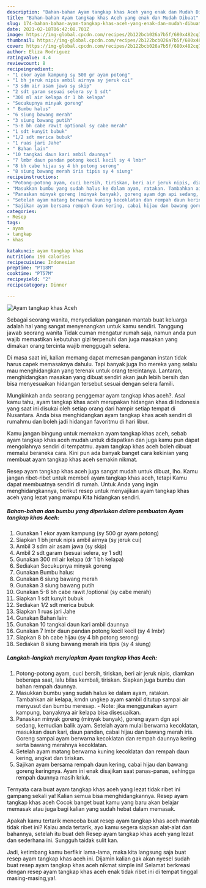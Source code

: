 ```yaml
---
description: "Bahan-bahan Ayam tangkap khas Aceh yang enak dan Mudah Dibuat"
title: "Bahan-bahan Ayam tangkap khas Aceh yang enak dan Mudah Dibuat"
slug: 174-bahan-bahan-ayam-tangkap-khas-aceh-yang-enak-dan-mudah-dibuat
date: 2021-02-18T06:42:08.701Z
image: https://img-global.cpcdn.com/recipes/2b122bcb026a7b5f/680x482cq70/ayam-tangkap-khas-aceh-foto-resep-utama.jpg
thumbnail: https://img-global.cpcdn.com/recipes/2b122bcb026a7b5f/680x482cq70/ayam-tangkap-khas-aceh-foto-resep-utama.jpg
cover: https://img-global.cpcdn.com/recipes/2b122bcb026a7b5f/680x482cq70/ayam-tangkap-khas-aceh-foto-resep-utama.jpg
author: Eliza Rodriguez
ratingvalue: 4.4
reviewcount: 8
recipeingredient:
- "1 ekor ayam kampung sy 500 gr ayam potong"
- "1 bh jeruk nipis ambil airnya sy jeruk cui"
- "3 sdm air asam jawa sy skip"
- "2 sdt garam sesuai selera sy 1 sdt"
- "300 ml air kelapa dr 1 bh kelapa"
- "Secukupnya minyak goreng"
- " Bumbu halus"
- "6 siung bawang merah"
- "3 siung bawang putih"
- "5-8 bh cabe rawit optional sy cabe merah"
- "1 sdt kunyit bubuk"
- "1/2 sdt merica bubuk"
- "1 ruas jari Jahe"
- " Bahan lain"
- "10 tangkai daun kari ambil daunnya"
- "7 lmbr daun pandan potong kecil kecil sy 4 lmbr"
- "8 bh cabe hijau sy 4 bh potong serong"
- "8 siung bawang merah iris tipis sy 4 siung"
recipeinstructions:
- "Potong-potong ayam, cuci bersih, tiriskan, beri air jeruk nipis, diamkan beberapa saat, lalu bilas kembali, tiriskan. Siapkan juga bumbu dan bahan rempah daunnya."
- "Masukkan bumbu yang sudah halus ke dalam ayam, ratakan. Tambahkan air kelapa, kmdn ungkep ayam sambil ditutup sampai air menyusut dan bumbu meresap.  Note: jika menggunakan ayam kampung, banyaknya air kelapa bisa disesuaikan."
- "Panaskan minyak goreng (minyak banyak), goreng ayam dgn api sedang, kemudian balik ayam. Setelah ayam mulai berwarna kecoklatan, masukkan daun kari, daun pandan, cabai hijau dan bawang merah iris. Goreng sampai ayam berwarna kecoklatan dan rempah daunnya kering serta bawang merahnya kecoklatan."
- "Setelah ayam matang berwarna kuning kecoklatan dan rempah daun kering, angkat dan tiriskan."
- "Sajikan ayam bersama rempah daun kering, cabai hijau dan bawang goreng keringnya. Ayam ini enak disajikan saat panas-panas, sehingga rempah daunnya masih kriuk."
categories:
- Resep
tags:
- ayam
- tangkap
- khas

katakunci: ayam tangkap khas 
nutrition: 190 calories
recipecuisine: Indonesian
preptime: "PT18M"
cooktime: "PT57M"
recipeyield: "2"
recipecategory: Dinner

---
```



![Ayam tangkap khas Aceh](https://img-global.cpcdn.com/recipes/2b122bcb026a7b5f/680x482cq70/ayam-tangkap-khas-aceh-foto-resep-utama.jpg)

Sebagai seorang wanita, menyediakan panganan mantab buat keluarga adalah hal yang sangat menyenangkan untuk kamu sendiri. Tanggung jawab seorang  wanita Tidak cuman mengatur rumah saja, namun anda pun wajib memastikan kebutuhan gizi terpenuhi dan juga masakan yang dimakan orang tercinta wajib menggugah selera.

Di masa  saat ini, kalian memang dapat memesan panganan instan tidak harus capek memasaknya dahulu. Tapi banyak juga lho mereka yang selalu mau menghidangkan yang terenak untuk orang tercintanya. Lantaran, menghidangkan masakan yang dibuat sendiri akan jauh lebih bersih dan bisa menyesuaikan hidangan tersebut sesuai dengan selera famili. 



Mungkinkah anda seorang penggemar ayam tangkap khas aceh?. Asal kamu tahu, ayam tangkap khas aceh merupakan hidangan khas di Indonesia yang saat ini disukai oleh setiap orang dari hampir setiap tempat di Nusantara. Anda bisa menghidangkan ayam tangkap khas aceh sendiri di rumahmu dan boleh jadi hidangan favoritmu di hari libur.

Kamu jangan bingung untuk memakan ayam tangkap khas aceh, sebab ayam tangkap khas aceh mudah untuk didapatkan dan juga kamu pun dapat mengolahnya sendiri di tempatmu. ayam tangkap khas aceh boleh dibuat memalui beraneka cara. Kini pun ada banyak banget cara kekinian yang membuat ayam tangkap khas aceh semakin nikmat.

Resep ayam tangkap khas aceh juga sangat mudah untuk dibuat, lho. Kamu jangan ribet-ribet untuk membeli ayam tangkap khas aceh, tetapi Kamu dapat membuatnya sendiri di rumah. Untuk Anda yang ingin menghidangkannya, berikut resep untuk menyajikan ayam tangkap khas aceh yang lezat yang mampu Kita hidangkan sendiri.

<!--inarticleads1-->

##### Bahan-bahan dan bumbu yang diperlukan dalam pembuatan Ayam tangkap khas Aceh:

1. Gunakan 1 ekor ayam kampung (sy 500 gr ayam potong)
1. Siapkan 1 bh jeruk nipis ambil airnya (sy jeruk cui)
1. Ambil 3 sdm air asam jawa (sy skip)
1. Ambil 2 sdt garam (sesuai selera, sy 1 sdt)
1. Gunakan 300 ml air kelapa (dr 1 bh kelapa)
1. Sediakan Secukupnya minyak goreng
1. Gunakan  Bumbu halus:
1. Gunakan 6 siung bawang merah
1. Gunakan 3 siung bawang putih
1. Gunakan 5-8 bh cabe rawit /optional (sy cabe merah)
1. Siapkan 1 sdt kunyit bubuk
1. Sediakan 1/2 sdt merica bubuk
1. Siapkan 1 ruas jari Jahe
1. Gunakan  Bahan lain:
1. Gunakan 10 tangkai daun kari ambil daunnya
1. Gunakan 7 lmbr daun pandan potong kecil kecil (sy 4 lmbr)
1. Siapkan 8 bh cabe hijau (sy 4 bh potong serong)
1. Sediakan 8 siung bawang merah iris tipis (sy 4 siung)




<!--inarticleads2-->

##### Langkah-langkah menyiapkan Ayam tangkap khas Aceh:

1. Potong-potong ayam, cuci bersih, tiriskan, beri air jeruk nipis, diamkan beberapa saat, lalu bilas kembali, tiriskan. Siapkan juga bumbu dan bahan rempah daunnya.
1. Masukkan bumbu yang sudah halus ke dalam ayam, ratakan. Tambahkan air kelapa, kmdn ungkep ayam sambil ditutup sampai air menyusut dan bumbu meresap.  - Note: jika menggunakan ayam kampung, banyaknya air kelapa bisa disesuaikan.
1. Panaskan minyak goreng (minyak banyak), goreng ayam dgn api sedang, kemudian balik ayam. Setelah ayam mulai berwarna kecoklatan, masukkan daun kari, daun pandan, cabai hijau dan bawang merah iris. Goreng sampai ayam berwarna kecoklatan dan rempah daunnya kering serta bawang merahnya kecoklatan.
1. Setelah ayam matang berwarna kuning kecoklatan dan rempah daun kering, angkat dan tiriskan.
1. Sajikan ayam bersama rempah daun kering, cabai hijau dan bawang goreng keringnya. Ayam ini enak disajikan saat panas-panas, sehingga rempah daunnya masih kriuk.




Ternyata cara buat ayam tangkap khas aceh yang lezat tidak ribet ini gampang sekali ya! Kalian semua bisa menghidangkannya. Resep ayam tangkap khas aceh Cocok banget buat kamu yang baru akan belajar memasak atau juga bagi kalian yang sudah hebat dalam memasak.

Apakah kamu tertarik mencoba buat resep ayam tangkap khas aceh mantab tidak ribet ini? Kalau anda tertarik, ayo kamu segera siapkan alat-alat dan bahannya, setelah itu buat deh Resep ayam tangkap khas aceh yang lezat dan sederhana ini. Sungguh taidak sulit kan. 

Jadi, ketimbang kamu berfikir lama-lama, maka kita langsung saja buat resep ayam tangkap khas aceh ini. Dijamin kalian gak akan nyesel sudah buat resep ayam tangkap khas aceh nikmat simple ini! Selamat berkreasi dengan resep ayam tangkap khas aceh enak tidak ribet ini di tempat tinggal masing-masing,ya!.


